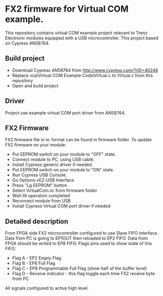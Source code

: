 # FX2 firmware for Virtual COM example.
This repository contains virtual COM example project relevant to Trenz Electronic modules equipped with a USB microcontroller.
This project based on Cypress AN58764.

## Build project

* Download Cypress AN58764 from http://www.cypress.com/?rID=40248
* Replace vcp\Virtual COM Example Code\Virtual.c to Virtual.c from this repository
* Open and build project

## Driver
Project use example virtual COM port driver from AN58764.

## FX2 Firmware
FX2 firmware file in iic format can be found in firmware folder. To update FX2 
firmware on your module:

* Put EEPROM switch on your module to "OFF" state.
* Connect module to PC, using USB cable.
* Install Cypress generic driver if needed.
* Put EEPROM switch on your module to "ON" state.
* Run Cypress USB Console.
* Go Options->EZ-USB Interface
* Press "Lg EEPROM" button
* Select VirtualCom.iic from firmware folder
* Wait till operation completed
* Reconnect module from USB
* Install Cypress Virtual COM port driver if needed

## Detailed description
From FPGA side FX2 microcontroller configured to use Slave FIFO interface. Data
from PC is going to EP1OUT then reloaded to EP2 FIFO. Data from FPGA should be 
writed to EP8 FIFO. Flags
pins used to show state of this FIFO:

* Flag A - EP2 Empty Flag
* Flag B - EP8 Full Flag
* Flag C - EP8 Programmable Full Flag (show half of the buffer level)
* Flag D - Receive indicator - this flag toggle each time FX2 receive byte from PC

All signals configured to active high level.
